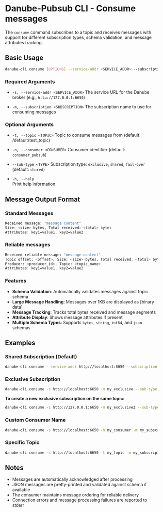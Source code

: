 # Danube-Pubsub CLI - Consume messages

The `consume` command subscribes to a topic and receives messages with support for different subscription types, schema validation, and message attributes tracking.

## Basic Usage

```bash
danube-cli consume [OPTIONS] --service-addr <SERVICE_ADDR> --subscription <SUBSCRIPTION>
```

### Required Arguments

- `-s, --service-addr <SERVICE_ADDR>`
  The service URL for the Danube broker (e.g., `http://127.0.0.1:6650`)

- `-m, --subscription <SUBSCRIPTION>`
  The subscription name to use for consuming messages

### Optional Arguments

- `-t, --topic <TOPIC>`
  Topic to consume messages from (default: /default/test_topic)

- `-n, --consumer <CONSUMER>`
  Consumer identifier (default: `consumer_pubsub`)

- `--sub-type <TYPE>`
  Subscription type: `exclusive`, `shared`, `fail-over` (default: `shared`)

- `-h, --help`  
  Print help information.

## Message Output Format

### Standard Messages

```bash
Received message: "message content"
Size: <size> bytes, Total received: <total> bytes
Attributes: key1=value1, key2=value2
```

### Reliable messages

```bash
Received reliable message: "message content"
Topic offset: <offset>, Size: <size> bytes, Total received: <total> bytes
Producer: <producer_id>, Topic: <topic_name>
Attributes: key1=value1, key2=value2
```

### Features

- **Schema Validation**: Automatically validates messages against topic schema
- **Large Message Handling**: Messages over 1KB are displayed as [binary data]
- **Message Tracking**: Tracks total bytes received and message segments
- **Attribute Display**: Shows message attributes if present
- **Multiple Schema Types**: Supports `bytes`, `string`, `int64`, and `json` schemas

## Examples

### Shared Subscription (Default)

```bash
danube-cli consume --service-addr http://localhost:6650 --subscription my_shared_subscription
```

### Exclusive Subscription

```bash
danube-cli consume -s http://localhost:6650 -m my_exclusive --sub-type exclusive
```

**To create a new exclusive subscription on the same topic:**

```bash
danube-cli consume -s http://127.0.0.1:6650 -m my_exclusive2 --sub-type exclusive
```

### Custom Consumer Name

```bash
danube-cli consume -s http://localhost:6650 -n my_consumer -m my_subscription
```

### Specific Topic

```bash
danube-cli consume -s http://localhost:6650 -t my_topic -m my_subscription
```

## Notes

- Messages are automatically acknowledged after processing
- JSON messages are pretty-printed and validated against schema if available
- The consumer maintains message ordering for reliable delivery
- Connection errors and message processing failures are reported to stderr
